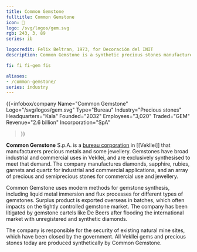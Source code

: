 ```yaml
---
title: Common Gemstone
fulltitle: Common Gemstone
icon: 💎
logo: /svg/logos/gem.svg
rgb: 243, 3, 89
series: ib

logocredit: Felix Beltran, 1973, for Decoración del INIT
description: Common Gemstone is a synthetic precious stones manufacturer in Vekllei. It is a bureau corporation made up of many constituent companies.

fi: fi fi-gem fis

aliases:
- /common-gemstone/
series: industry
---
```


{{<infobox/company
	  Name="Common Gemstone"
	  Logo="/svg/logos/gem.svg"
	  Type="Bureau"
	  Industry="Precious stones"
	  Headquarters="Kala"
	  Founded="2032"
	  Employees="3,020"
	  Traded="GEM"
	  Revenue="2.6 billion"
	  Incorporation="SpA"
  >}}

<span class="fi fi-gem fis"></span> **Common Gemstone** S.p.A. is a [bureau corporation](/bureaus/) in [[Vekllei]] that manufacturers precious metals and some jewellery. Gemstones have broad industrial and commercial uses in Vekllei, and are exclusively synthesised to meet that demand. The company manufactures diamonds, sapphire, rubies, garnets and quartz for industrial and commercial applications, and an array of precious and semiprecious stones for commercial use and jewellery.

Common Gemstone uses modern methods for gemstone synthesis, including liquid metal immersion and flux processes for different types of gemstones. Surplus product is exported overseas in batches, which often impacts on the tightly controlled gemstone market. The company has been litigated by gemstone cartels like De Beers after flooding the international market with unregistered and synthetic diamonds.

The company is responsible for the security of existing natural mine sites, which have been closed by the government. All Vekllei gems and precious stones today are produced synthetically by Common Gemstone.

